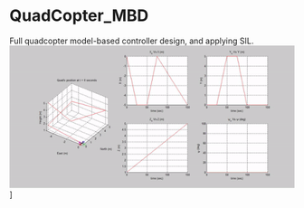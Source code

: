 # QuadCopter_MBD

Full quadcopter model-based controller design, and applying SIL.
[![results](https://github.com/Hesham-H98/QuadCopter_MBD/blob/master/quadmission.gif)](https://github.com/Hesham-H98/QuadCopter_MBD/blob/master/quadmission.gif)]
